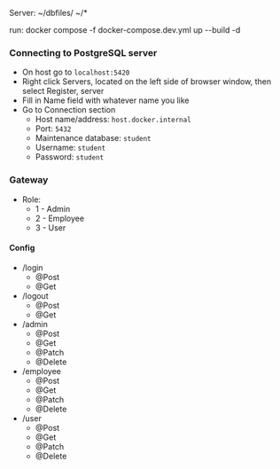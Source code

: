 Server:
~/dbfiles/
~/*

run: docker compose -f docker-compose.dev.yml up --build -d

### Connecting to PostgreSQL server
* On host go to `localhost:5420`
* Right click Servers, located on the left side of browser window, then select Register, server
* Fill in Name field with whatever name you like
* Go to Connection section
  * Host name/address: `host.docker.internal`
  * Port: `5432`
  * Maintenance database: `student`
  * Username: `student`
  * Password: `student`


### Gateway
* Role:
  * 1 - Admin
  * 2 - Employee
  * 3 - User

#### Config
* /login 
  * @Post
  * @Get
* /logout
  * @Post
  * @Get
* /admin
  * @Post
  * @Get
  * @Patch
  * @Delete
* /employee
  * @Post
  * @Get
  * @Patch
  * @Delete
* /user
  * @Post
  * @Get
  * @Patch
  * @Delete